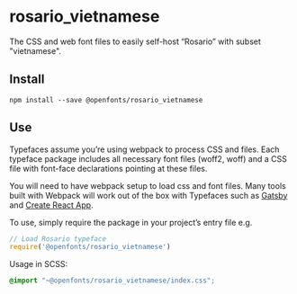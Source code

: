 
# rosario_vietnamese

The CSS and web font files to easily self-host “Rosario” with subset "vietnamese".

## Install

`npm install --save @openfonts/rosario_vietnamese`

## Use

Typefaces assume you’re using webpack to process CSS and files. Each typeface
package includes all necessary font files (woff2, woff) and a CSS file with
font-face declarations pointing at these files.

You will need to have webpack setup to load css and font files. Many tools built
with Webpack will work out of the box with Typefaces such as [Gatsby](https://github.com/gatsbyjs/gatsby)
and [Create React App](https://github.com/facebookincubator/create-react-app).

To use, simply require the package in your project’s entry file e.g.

```javascript
// Load Rosario typeface
require('@openfonts/rosario_vietnamese')
```

Usage in SCSS:
```scss
@import "~@openfonts/rosario_vietnamese/index.css";
```
